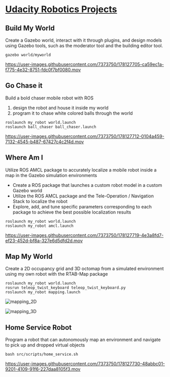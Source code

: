 # [Udacity Robotics Projects](https://www.udacity.com/course/robotics-software-engineer--nd209)

## Build My World

Create a Gazebo world, interact with it through plugins, and design models using Gazebo tools, such as the moderator tool and the building editor tool.


```
gazebo world/myworld
```



https://user-images.githubusercontent.com/7373750/178127705-ca59ec1a-f775-4e32-8751-fdc0f7bf0080.mov



## Go Chase it

Build a bold chaser mobile robot with ROS
1. design the robot and house it inside my world
2. program it to chase white colored balls through the world


```
roslaunch my_robot world.launch
roslaunch ball_chaser ball_chaser.launch
```



https://user-images.githubusercontent.com/7373750/178127712-0104a459-7132-4545-b487-67427c4c2f4d.mov



## Where Am I

Utilize ROS AMCL package to accurately localize a mobile robot inside a map in the Gazebo simulation environments
* Create a ROS package that launches a custom robot model in a custom Gazebo world
* Utilize the ROS AMCL package and the Tele-Operation / Navigation Stack to localize the robot
* Explore, add, and tune specific parameters corresponding to each package to achieve the best possible localization results

```
roslaunch my_robot world.launch
roslaunch my_robot amcl.launch
```



https://user-images.githubusercontent.com/7373750/178127719-4e3a8fd7-ef23-452d-bf8a-327e6d5dfd2d.mov




## Map My World

Create a 2D occupancy grid and 3D octomap from a simulated environment using my own robot with the RTAB-Map package

```
roslaunch my_robot world.launch
rosrun teleop_twist_keyboard teleop_twist_keyboard.py
roslaunch my_robot mapping.launch
```

![mapping_2D](https://user-images.githubusercontent.com/7373750/178127722-efb8881e-4bda-4cd4-9119-5fa77bc943b9.png)

![mapping_3D](https://user-images.githubusercontent.com/7373750/178127727-1ce5df2e-df5b-41f2-a013-c67193383aa9.png)


## Home Service Robot

Program a robot that can autonomously map an environment and navigate to pick up and dropped virtual objects

```
bash src/scripts/home_service.sh
```


https://user-images.githubusercontent.com/7373750/178127730-48abbc01-9201-4109-91f6-227daa8105f3.mov


